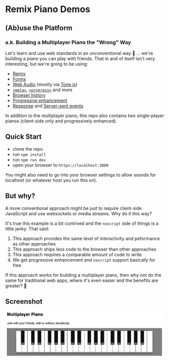 # Remix Piano Demos

## (Ab)use the Platform

### a.k. Building a Multiplayer Piano the "Wrong" Way

Let's learn and use web standards in an unconventional way 🥳 ... we're building a piano you can play with friends. That in and of itself isn't very interesting, but we're going to be using:

- <a href="https://remix.run">Remix</a>
- [Forms](https://developer.mozilla.org/en-US/docs/Web/HTML/Element/form)
- [Web Audio](https://developer.mozilla.org/en-US/docs/Web/API/Web_Audio_API) (mostly via [Tone.js](https://tonejs.github.io/))
- [`<meta>`](https://developer.mozilla.org/en-US/docs/Web/HTML/Element/meta), [`<progress>`](https://developer.mozilla.org/en-US/docs/Web/HTML/Element/progress) and more
- [Browser history](https://developer.mozilla.org/en-US/docs/Web/API/History)
- [Progressive enhancement](https://developer.mozilla.org/en-US/docs/Glossary/Progressive_Enhancement)
- [Response](https://developer.mozilla.org/en-US/docs/Web/API/Response) and [Server-sent events](https://developer.mozilla.org/en-US/docs/Web/API/Server-sent_events/Using_server-sent_events)

In addition to the multiplayer piano, this repo also contains two single-player pianos (client-side only and progressively enhanced).

## Quick Start

- clone the repo
- run `npm install`
- run `npm run dev`
- open your browser to `https://localhost:3000`

You might also need to go into your browser settings to allow sounds for localhost (or whatever host you run this on).

## But why?

A more conventional approach might be just to require client-side JavaScript and use websockets or media streams. Why do it this way?

It's true this example is a bit contrived and the `noscript` side of things is a little janky. That said:

1. This approach provides the same level of interactivity and peformance as other approaches
2. This approach ships less code to the browser than other approaches
3. This approach requires a comparable amount of code to write
4. We get progressive enhancement and `noscript` support basically for free

If this approach works for building a multiplayer piano, then why _not_ do the same for traditional web apps, where it's even easier and the benefits are greater? 🤔

## Screenshot

<img src="public/screenshot.png" alt="Image of Multiplayer Piano">
